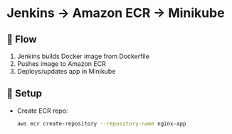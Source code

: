# Jenkins → Amazon ECR → Minikube

## 🚀 Flow
1. Jenkins builds Docker image from Dockerfile
2. Pushes image to Amazon ECR
3. Deploys/updates app in Minikube

## 🔧 Setup
- Create ECR repo:
  ```bash
  aws ecr create-repository --repository-name nginx-app


